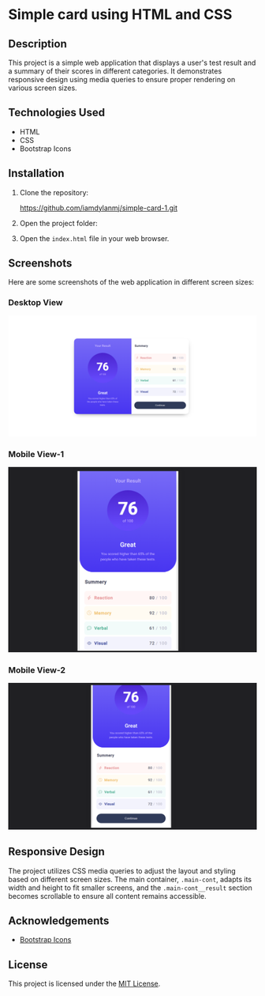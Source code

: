 # Simple card using HTML and CSS

<!-- Add an appropriate project title here -->

## Description

<!-- Provide a brief description of your project -->

This project is a simple web application that displays a user's test result and a summary of their scores in different categories. It demonstrates responsive design using media queries to ensure proper rendering on various screen sizes.

## Technologies Used

<!-- List the technologies and libraries used in your project -->

- HTML
- CSS
- Bootstrap Icons

## Installation

<!-- Provide instructions on how to install and run your project locally -->

1. Clone the repository:
    
    https://github.com/iamdylanmj/simple-card-1.git

2. Open the project folder:


3. Open the `index.html` file in your web browser.

## Screenshots

<!-- If possible, add screenshots of your web application in different screen sizes -->

Here are some screenshots of the web application in different screen sizes:

### Desktop View
![Desktop View](./screenshots/desktopView.png)

### Mobile View-1
![Mobile View](./screenshots/mobileView_1.png)
### Mobile View-2
![Mobile View](./screenshots/mobileView_2.png)


## Responsive Design

<!-- Explain how you implemented responsive design in your project -->

The project utilizes CSS media queries to adjust the layout and styling based on different screen sizes. The main container, `.main-cont`, adapts its width and height to fit smaller screens, and the `.main-cont__result` section becomes scrollable to ensure all content remains accessible.

## Acknowledgements

<!-- Give credit to any resources, tutorials, or inspiration you used in your project -->

- [Bootstrap Icons](https://icons.getbootstrap.com/)

## License

<!-- Choose an appropriate license for your project (e.g., MIT, Apache, GPL) -->

This project is licensed under the [MIT License](LICENSE).
